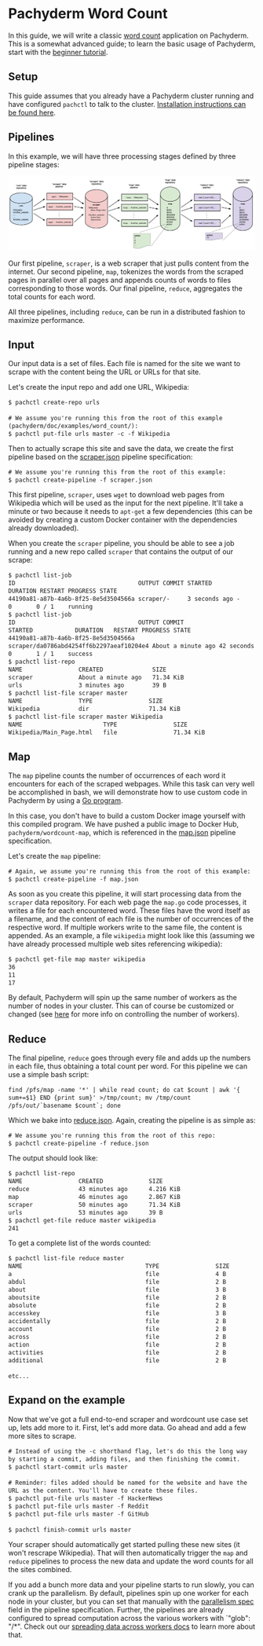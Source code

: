 # Pachyderm Word Count

In this guide, we will write a classic [word count](https://portal.futuresystems.org/manual/hadoop-wordcount) application on Pachyderm.  This is a somewhat advanced guide; to learn the basic usage of Pachyderm, start with the [beginner tutorial](http://pachyderm.readthedocs.io/en/stable/getting_started/beginner_tutorial.html).

## Setup

This guide assumes that you already have a Pachyderm cluster running and have configured `pachctl` to talk to the cluster. [Installation instructions can be found here](http://pachyderm.readthedocs.io/en/stable/getting_started/local_installation.html).

## Pipelines

In this example, we will have three processing stages defined by three pipeline stages:

![alt text](pachyderm_word_count.png)

Our first pipeline, `scraper`, is a web scraper that just pulls content from the internet. Our second pipeline, `map`, tokenizes the words from the scraped pages in parallel over all pages and appends counts of words to files corresponding to those words. Our final pipeline, `reduce`, aggregates the total counts for each word. 

All three pipelines, including `reduce`, can be run in a distributed fashion to maximize performance. 

## Input

Our input data is a set of files. Each file is named for the site we want to scrape with the content being the URL or URLs for that site. 

Let's create the input repo and add one URL, Wikipedia:
```
$ pachctl create-repo urls

# We assume you're running this from the root of this example (pachyderm/doc/examples/word_count/):
$ pachctl put-file urls master -c -f Wikipedia
```

Then to actually scrape this site and save the data, we create the first pipeline based on the [scraper.json](scraper.json) pipeline specification:

```
# We assume you're running this from the root of this example:
$ pachctl create-pipeline -f scraper.json
```

This first pipeline, `scraper`, uses `wget` to download web pages from Wikipedia which will be used as the input for the next pipeline. It'll take a minute or two because it needs to `apt-get` a few dependencies (this can be avoided by creating a custom Docker container with the dependencies already downloaded).


When you create the `scraper` pipeline, you should be able to see a job running and a new repo called `scraper` that contains the output of our scrape:

```
$ pachctl list-job
ID                                   OUTPUT COMMIT STARTED       DURATION RESTART PROGRESS STATE            
44190a81-a87b-4a6b-8f25-8e5d3504566a scraper/-     3 seconds ago -        0       0 / 1    running 
$ pachctl list-job
ID                                   OUTPUT COMMIT                            STARTED            DURATION   RESTART PROGRESS STATE            
44190a81-a87b-4a6b-8f25-8e5d3504566a scraper/da0786abd4254ff6b2297aeaf10204e4 About a minute ago 42 seconds 0       1 / 1    success 
$ pachctl list-repo
NAME                CREATED              SIZE                
scraper             About a minute ago   71.34 KiB           
urls                3 minutes ago        39 B                
$ pachctl list-file scraper master
NAME                TYPE                SIZE                
Wikipedia           dir                 71.34 KiB           
$ pachctl list-file scraper master Wikipedia
NAME                       TYPE                SIZE                
Wikipedia/Main_Page.html   file                71.34 KiB
```

## Map

The `map` pipeline counts the number of occurrences of each word it encounters for each of the scraped webpages.  While this task can very well be accomplished in bash, we will demonstrate how to use custom code in Pachyderm by using a [Go program](map.go).

In this case, you don't have to build a custom Docker image yourself with this compiled program. We have pushed a public image to Docker Hub, `pachyderm/wordcount-map`, which is referenced in the [map.json](map.json) pipeline specification.

Let's create the `map` pipeline: 

```
# Again, we assume you're running this from the root of this example:
$ pachctl create-pipeline -f map.json
```

As soon as you create this pipeline, it will start processing data from the `scraper` data repository. For each web page the `map.go` code processes, it writes a file for each encountered word.  These files have the word itself as a filename, and the content of each file is the number of occurrences of the respective word.  If multiple workers write to the same file, the content is appended.  As an example, a file `wikipedia` might look like this (assuming we have already processed multiple web sites referencing wikipedia):

```
$ pachctl get-file map master wikipedia
36
11
17
```

By default, Pachyderm will spin up the same number of workers as the number of nodes in your cluster.  This can of course be customized or changed (see [here](http://docs.pachyderm.io/en/latest/fundamentals/distributed_computing.html#controlling-the-number-of-workers-parallelism) for more info on controlling the number of workers).

## Reduce

The final pipeline, `reduce` goes through every file and adds up the numbers in each file, thus obtaining a total count per word.  For this pipeline we can use a simple bash script:

```
find /pfs/map -name '*' | while read count; do cat $count | awk '{ sum+=$1} END {print sum}' >/tmp/count; mv /tmp/count /pfs/out/`basename $count`; done
```

Which we bake into [reduce.json](reduce.json).  Again, creating the pipeline is as simple as:

```
# We assume you're running this from the root of this repo:
$ pachctl create-pipeline -f reduce.json
```

The output should look like:

```
$ pachctl list-repo
NAME                CREATED             SIZE                
reduce              43 minutes ago      4.216 KiB           
map                 46 minutes ago      2.867 KiB           
scraper             50 minutes ago      71.34 KiB           
urls                53 minutes ago      39 B                
$ pachctl get-file reduce master wikipedia
241
```

To get a complete list of the words counted:

```
$ pachctl list-file reduce master
NAME                                   TYPE                SIZE                
a                                      file                4 B                 
abdul                                  file                2 B                 
about                                  file                3 B                 
aboutsite                              file                2 B                 
absolute                               file                2 B                 
accesskey                              file                3 B                 
accidentally                           file                2 B                 
account                                file                2 B                 
across                                 file                2 B                 
action                                 file                2 B                 
activities                             file                2 B                 
additional                             file                2 B 

etc...
```

## Expand on the example

Now that we've got a full end-to-end scraper and wordcount use case set up, lets add more to it. First, let's add more data. Go ahead and add a few more sites to scrape. 

```
# Instead of using the -c shorthand flag, let's do this the long way by starting a commit, adding files, and then finishing the commit.
$ pachctl start-commit urls master

# Reminder: files added should be named for the website and have the URL as the content. You'll have to create these files.
$ pachctl put-file urls master -f HackerNews
$ pachctl put-file urls master -f Reddit
$ pachctl put-file urls master -f GitHub

$ pachctl finish-commit urls master
```
Your scraper should automatically get started pulling these new sites (it won't rescrape Wikipedia). That will then automatically trigger the `map` and `reduce` pipelines to process the new data and update the word counts for all the sites combined.

If you add a bunch more data and your pipeline starts to run slowly, you can crank up the parallelism. By default, pipelines spin up one worker for each node in your cluster, but you can set that manually with the [parallelism spec](http://docs.pachyderm.io/en/latest/fundamentals/distributed_computing.html#controlling-the-number-of-workers-parallelism) field in the pipeline specification. Further, the pipelines are already configured to spread computation across the various workers with `"glob": "/*". Check out our [spreading data across workers docs](http://docs.pachyderm.io/en/latest/fundamentals/distributed_computing.html#spreading-data-across-workers-glob-patterns) to learn more about that. 


